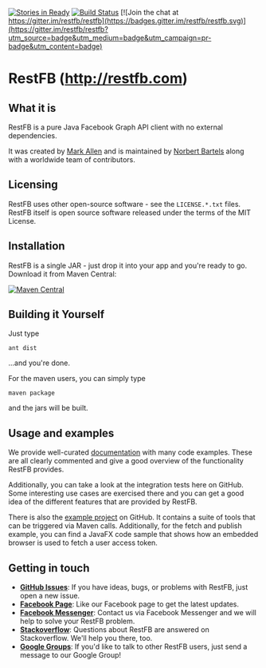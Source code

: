 [![Stories in Ready](https://badge.waffle.io/restfb/restfb.png?label=ready&title=Ready)](https://waffle.io/restfb/restfb)
[![Build Status](https://travis-ci.org/restfb/restfb.svg)](https://travis-ci.org/restfb/restfb)
[![Join the chat at https://gitter.im/restfb/restfb](https://badges.gitter.im/restfb/restfb.svg)](https://gitter.im/restfb/restfb?utm_source=badge&utm_medium=badge&utm_campaign=pr-badge&utm_content=badge)

# RestFB (http://restfb.com)
## What it is

RestFB is a pure Java Facebook Graph API client with no external dependencies.

It was created by [Mark Allen](http://revetkn.com) and is maintained by [Norbert Bartels](http://www.phpmonkeys.de/) along with a worldwide team of contributors.

## Licensing

RestFB uses other open-source software - see the `LICENSE.*.txt` files. 
RestFB itself is open source software released under the terms of the MIT License.

## Installation

RestFB is a single JAR - just drop it into your app and you're ready to go. Download it from Maven Central:

[![Maven Central](https://maven-badges.herokuapp.com/maven-central/com.restfb/restfb/badge.svg)](https://maven-badges.herokuapp.com/maven-central/com.restfb/restfb/)

## Building it Yourself

Just type

    ant dist
    
...and you're done. 

For the maven users, you can simply type

    maven package
    
and the jars will be built. 

## Usage and examples

We provide well-curated [documentation](http://restfb.com/documentation/) with many code examples. These 
are all clearly commented and give a good overview of the functionality RestFB provides.

Additionally, you can take a look at the integration tests here on GitHub. Some interesting use cases are exercised there and you can get a good idea of the different features that are provided by RestFB.

There is also the [example project](https://github.com/restfb/restfb-examples) on GitHub. It contains a suite of tools that can be triggered via Maven calls. Additionally, for the fetch and publish example, you can find
a JavaFX code sample that shows how an embedded browser is used to fetch a user access token.

## Getting in touch

* **[GitHub Issues](https://github.com/restfb/restfb/issues/new)**: If you have ideas, bugs, or problems with RestFB, just open a new issue.
* **[Facebook Page](https://www.facebook.com/Restfb-909653922461664)**: Like our Facebook page to get the latest updates.
* **[Facebook Messenger](https://fb.com/msg/Restfb-909653922461664)**: Contact us via Facebook Messenger and we will help to solve your RestFB problem.
* **[Stackoverflow](http://stackoverflow.com/questions/tagged/restfb)**: Questions about RestFB are answered on Stackoverflow. We'll help you there, too.
* **[Google Groups](http://groups.google.com/group/restfb)**: If you'd like to talk to other RestFB users, just send a message to our Google Group!